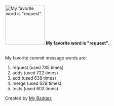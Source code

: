 <img src="https://my-badges.github.io/my-badges/favorite-word.png" alt="My favorite word is &quot;request&quot;." title="My favorite word is &quot;request&quot;." width="128">
<strong>My favorite word is &quot;request&quot;.</strong>
<br><br>

My favorite commit message words are:

1. request (used 785 times)
2. adds (used 722 times)
3. add (used 638 times)
4. merge (used 629 times)
5. tests (used 602 times)


Created by <a href="https://github.com/my-badges/my-badges">My Badges</a>